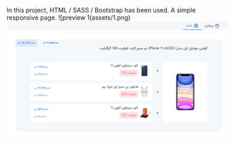 In this project, HTML / SASS / Bootstrap has been used.
A simple responsive page.
![preview 1(assets/1.png)
![preview 2](assets/2.png)
